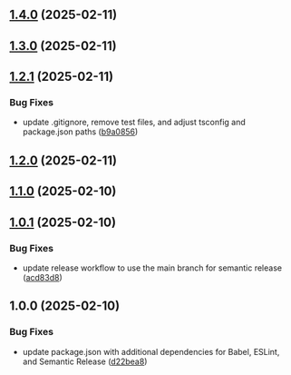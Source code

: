 ## [1.4.0](https://github.com/Ridvan-bot/npm-pohlman/compare/v1.3.0...v1.4.0) (2025-02-11)

## [1.3.0](https://github.com/Ridvan-bot/npm-pohlman/compare/v1.2.1...v1.3.0) (2025-02-11)

## [1.2.1](https://github.com/Ridvan-bot/npm-pohlman/compare/v1.2.0...v1.2.1) (2025-02-11)

### Bug Fixes

* update .gitignore, remove test files, and adjust tsconfig and package.json paths ([b9a0856](https://github.com/Ridvan-bot/npm-pohlman/commit/b9a0856d9c28f02fdf6fbda99d4401275e975a52))

## [1.2.0](https://github.com/Ridvan-bot/npm-pohlman/compare/v1.1.0...v1.2.0) (2025-02-11)

## [1.1.0](https://github.com/Ridvan-bot/npm-pohlman/compare/v1.0.1...v1.1.0) (2025-02-10)

## [1.0.1](https://github.com/Ridvan-bot/npm-pohlman/compare/v1.0.0...v1.0.1) (2025-02-10)

### Bug Fixes

* update release workflow to use the main branch for semantic release ([acd83d8](https://github.com/Ridvan-bot/npm-pohlman/commit/acd83d8bbe10a892a4c960d09bd7b035a96cad94))

## 1.0.0 (2025-02-10)

### Bug Fixes

* update package.json with additional dependencies for Babel, ESLint, and Semantic Release ([d22bea8](https://github.com/Ridvan-bot/npm-pohlman/commit/d22bea84d50de66a7bb72094b12e9e93d7bc6c36))
